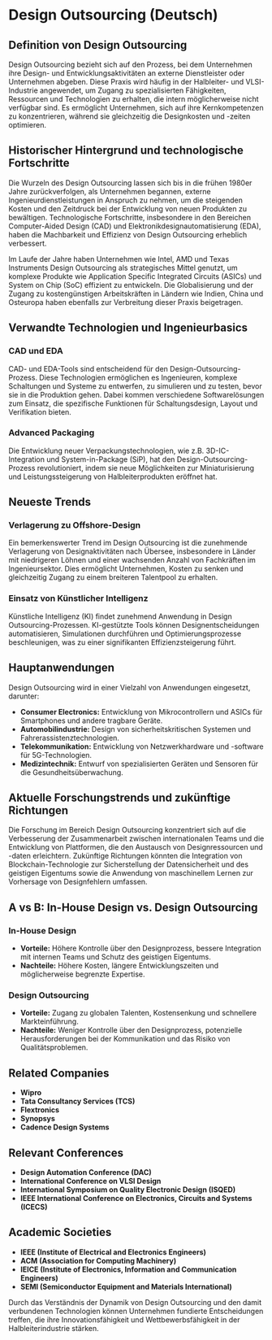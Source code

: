 # Design Outsourcing (Deutsch)

## Definition von Design Outsourcing

Design Outsourcing bezieht sich auf den Prozess, bei dem Unternehmen ihre Design- und Entwicklungsaktivitäten an externe Dienstleister oder Unternehmen abgeben. Diese Praxis wird häufig in der Halbleiter- und VLSI-Industrie angewendet, um Zugang zu spezialisierten Fähigkeiten, Ressourcen und Technologien zu erhalten, die intern möglicherweise nicht verfügbar sind. Es ermöglicht Unternehmen, sich auf ihre Kernkompetenzen zu konzentrieren, während sie gleichzeitig die Designkosten und -zeiten optimieren.

## Historischer Hintergrund und technologische Fortschritte

Die Wurzeln des Design Outsourcing lassen sich bis in die frühen 1980er Jahre zurückverfolgen, als Unternehmen begannen, externe Ingenieurdienstleistungen in Anspruch zu nehmen, um die steigenden Kosten und den Zeitdruck bei der Entwicklung von neuen Produkten zu bewältigen. Technologische Fortschritte, insbesondere in den Bereichen Computer-Aided Design (CAD) und Elektronikdesignautomatisierung (EDA), haben die Machbarkeit und Effizienz von Design Outsourcing erheblich verbessert.

Im Laufe der Jahre haben Unternehmen wie Intel, AMD und Texas Instruments Design Outsourcing als strategisches Mittel genutzt, um komplexe Produkte wie Application Specific Integrated Circuits (ASICs) und System on Chip (SoC) effizient zu entwickeln. Die Globalisierung und der Zugang zu kostengünstigen Arbeitskräften in Ländern wie Indien, China und Osteuropa haben ebenfalls zur Verbreitung dieser Praxis beigetragen.

## Verwandte Technologien und Ingenieurbasics

### CAD und EDA

CAD- und EDA-Tools sind entscheidend für den Design-Outsourcing-Prozess. Diese Technologien ermöglichen es Ingenieuren, komplexe Schaltungen und Systeme zu entwerfen, zu simulieren und zu testen, bevor sie in die Produktion gehen. Dabei kommen verschiedene Softwarelösungen zum Einsatz, die spezifische Funktionen für Schaltungsdesign, Layout und Verifikation bieten.

### Advanced Packaging

Die Entwicklung neuer Verpackungstechnologien, wie z.B. 3D-IC-Integration und System-in-Package (SiP), hat den Design-Outsourcing-Prozess revolutioniert, indem sie neue Möglichkeiten zur Miniaturisierung und Leistungssteigerung von Halbleiterprodukten eröffnet hat.

## Neueste Trends

### Verlagerung zu Offshore-Design

Ein bemerkenswerter Trend im Design Outsourcing ist die zunehmende Verlagerung von Designaktivitäten nach Übersee, insbesondere in Länder mit niedrigeren Löhnen und einer wachsenden Anzahl von Fachkräften im Ingenieursektor. Dies ermöglicht Unternehmen, Kosten zu senken und gleichzeitig Zugang zu einem breiteren Talentpool zu erhalten.

### Einsatz von Künstlicher Intelligenz

Künstliche Intelligenz (KI) findet zunehmend Anwendung in Design Outsourcing-Prozessen. KI-gestützte Tools können Designentscheidungen automatisieren, Simulationen durchführen und Optimierungsprozesse beschleunigen, was zu einer signifikanten Effizienzsteigerung führt.

## Hauptanwendungen

Design Outsourcing wird in einer Vielzahl von Anwendungen eingesetzt, darunter:

- **Consumer Electronics:** Entwicklung von Mikrocontrollern und ASICs für Smartphones und andere tragbare Geräte.
- **Automobilindustrie:** Design von sicherheitskritischen Systemen und Fahrerassistenztechnologien.
- **Telekommunikation:** Entwicklung von Netzwerkhardware und -software für 5G-Technologien.
- **Medizintechnik:** Entwurf von spezialisierten Geräten und Sensoren für die Gesundheitsüberwachung.

## Aktuelle Forschungstrends und zukünftige Richtungen

Die Forschung im Bereich Design Outsourcing konzentriert sich auf die Verbesserung der Zusammenarbeit zwischen internationalen Teams und die Entwicklung von Plattformen, die den Austausch von Designressourcen und -daten erleichtern. Zukünftige Richtungen könnten die Integration von Blockchain-Technologie zur Sicherstellung der Datensicherheit und des geistigen Eigentums sowie die Anwendung von maschinellem Lernen zur Vorhersage von Designfehlern umfassen.

## A vs B: In-House Design vs. Design Outsourcing

### In-House Design

- **Vorteile:** Höhere Kontrolle über den Designprozess, bessere Integration mit internen Teams und Schutz des geistigen Eigentums.
- **Nachteile:** Höhere Kosten, längere Entwicklungszeiten und möglicherweise begrenzte Expertise.

### Design Outsourcing

- **Vorteile:** Zugang zu globalen Talenten, Kostensenkung und schnellere Markteinführung.
- **Nachteile:** Weniger Kontrolle über den Designprozess, potenzielle Herausforderungen bei der Kommunikation und das Risiko von Qualitätsproblemen.

## Related Companies

- **Wipro**
- **Tata Consultancy Services (TCS)**
- **Flextronics**
- **Synopsys**
- **Cadence Design Systems**

## Relevant Conferences

- **Design Automation Conference (DAC)**
- **International Conference on VLSI Design**
- **International Symposium on Quality Electronic Design (ISQED)**
- **IEEE International Conference on Electronics, Circuits and Systems (ICECS)**

## Academic Societies

- **IEEE (Institute of Electrical and Electronics Engineers)**
- **ACM (Association for Computing Machinery)**
- **IEICE (Institute of Electronics, Information and Communication Engineers)**
- **SEMI (Semiconductor Equipment and Materials International)**

Durch das Verständnis der Dynamik von Design Outsourcing und den damit verbundenen Technologien können Unternehmen fundierte Entscheidungen treffen, die ihre Innovationsfähigkeit und Wettbewerbsfähigkeit in der Halbleiterindustrie stärken.
